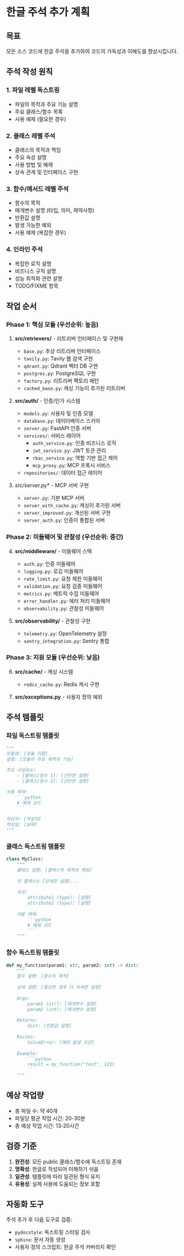 # 한글 주석 추가 계획

## 목표
모든 소스 코드에 한글 주석을 추가하여 코드의 가독성과 이해도를 향상시킵니다.

## 주석 작성 원칙

### 1. 파일 레벨 독스트링
- 파일의 목적과 주요 기능 설명
- 주요 클래스/함수 목록
- 사용 예제 (필요한 경우)

### 2. 클래스 레벨 주석
- 클래스의 목적과 책임
- 주요 속성 설명
- 사용 방법 및 예제
- 상속 관계 및 인터페이스 구현

### 3. 함수/메서드 레벨 주석
- 함수의 목적
- 매개변수 설명 (타입, 의미, 제약사항)
- 반환값 설명
- 발생 가능한 예외
- 사용 예제 (복잡한 경우)

### 4. 인라인 주석
- 복잡한 로직 설명
- 비즈니스 규칙 설명
- 성능 최적화 관련 설명
- TODO/FIXME 항목

## 작업 순서

### Phase 1: 핵심 모듈 (우선순위: 높음)
1. **src/retrievers/** - 리트리버 인터페이스 및 구현체
   - `base.py`: 추상 리트리버 인터페이스
   - `tavily.py`: Tavily 웹 검색 구현
   - `qdrant.py`: Qdrant 벡터 DB 구현
   - `postgres.py`: PostgreSQL 구현
   - `factory.py`: 리트리버 팩토리 패턴
   - `cached_base.py`: 캐싱 기능이 추가된 리트리버

2. **src/auth/** - 인증/인가 시스템
   - `models.py`: 사용자 및 인증 모델
   - `database.py`: 데이터베이스 스키마
   - `server.py`: FastAPI 인증 서버
   - `services/`: 서비스 레이어
     - `auth_service.py`: 인증 비즈니스 로직
     - `jwt_service.py`: JWT 토큰 관리
     - `rbac_service.py`: 역할 기반 접근 제어
     - `mcp_proxy.py`: MCP 프록시 서비스
   - `repositories/`: 데이터 접근 레이어

3. **src/server*.py** - MCP 서버 구현
   - `server.py`: 기본 MCP 서버
   - `server_with_cache.py`: 캐싱이 추가된 서버
   - `server_improved.py`: 개선된 서버 구현
   - `server_auth.py`: 인증이 통합된 서버

### Phase 2: 미들웨어 및 관찰성 (우선순위: 중간)
4. **src/middleware/** - 미들웨어 스택
   - `auth.py`: 인증 미들웨어
   - `logging.py`: 로깅 미들웨어
   - `rate_limit.py`: 요청 제한 미들웨어
   - `validation.py`: 요청 검증 미들웨어
   - `metrics.py`: 메트릭 수집 미들웨어
   - `error_handler.py`: 에러 처리 미들웨어
   - `observability.py`: 관찰성 미들웨어

5. **src/observability/** - 관찰성 구현
   - `telemetry.py`: OpenTelemetry 설정
   - `sentry_integration.py`: Sentry 통합

### Phase 3: 지원 모듈 (우선순위: 낮음)
6. **src/cache/** - 캐싱 시스템
   - `redis_cache.py`: Redis 캐시 구현

7. **src/exceptions.py** - 사용자 정의 예외

## 주석 템플릿

### 파일 독스트링 템플릿
```python
"""
모듈명: [모듈 이름]
설명: [모듈의 주요 목적과 기능]

주요 구성요소:
    - [클래스/함수 1]: [간단한 설명]
    - [클래스/함수 2]: [간단한 설명]

사용 예제:
    ```python
    # 예제 코드
    ```

작성자: [작성자]
작성일: [날짜]
"""
```

### 클래스 독스트링 템플릿
```python
class MyClass:
    """
    클래스 설명: [클래스의 목적과 책임]
    
    이 클래스는 [상세한 설명]...
    
    속성:
        attribute1 (type): [설명]
        attribute2 (type): [설명]
    
    사용 예제:
        ```python
        # 예제 코드
        ```
    """
```

### 함수 독스트링 템플릿
```python
def my_function(param1: str, param2: int) -> dict:
    """
    함수 설명: [함수의 목적]
    
    상세 설명: [필요한 경우 더 자세한 설명]
    
    Args:
        param1 (str): [매개변수 설명]
        param2 (int): [매개변수 설명]
    
    Returns:
        dict: [반환값 설명]
    
    Raises:
        ValueError: [예외 발생 조건]
    
    Example:
        ```python
        result = my_function("test", 123)
        ```
    """
```

## 예상 작업량

- 총 파일 수: 약 40개
- 파일당 평균 작업 시간: 20-30분
- 총 예상 작업 시간: 13-20시간

## 검증 기준

1. **완전성**: 모든 public 클래스/함수에 독스트링 존재
2. **명확성**: 한글로 작성되어 이해하기 쉬움
3. **일관성**: 템플릿에 따라 일관된 형식 유지
4. **유용성**: 실제 사용에 도움되는 정보 포함

## 자동화 도구

주석 추가 후 다음 도구로 검증:
- `pydocstyle`: 독스트링 스타일 검사
- `sphinx`: 문서 자동 생성
- 사용자 정의 스크립트: 한글 주석 커버리지 확인